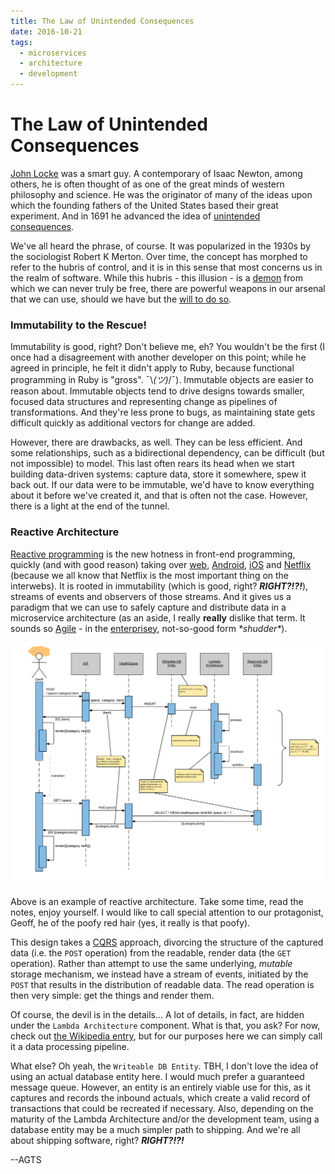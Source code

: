 ```yaml
---
title: The Law of Unintended Consequences
date: 2016-10-21
tags:
  - microservices
  - architecture
  - development
---
```

# The Law of Unintended Consequences

[John Locke](https://en.wikipedia.org/wiki/John_Locke) was a smart guy. A contemporary of Isaac Newton, among others, he is often thought of as one of the great minds of western philosophy and science. He was the originator of many of the ideas upon which the founding fathers of the United States based their great experiment. And in 1691 he advanced the idea of [unintended consequences](https://www.marxists.org/reference/subject/economics/locke/part1.htm).

We've all heard the phrase, of course. It was popularized in the 1930s by the sociologist Robert K Merton.  Over time, the concept has morphed to refer to the hubris of control, and it is in this sense that most concerns us in the realm of software.  While this hubris - this illusion - is a [demon](https://en.wikipedia.org/wiki/Hubris#/media/File:Paradise_Lost_12.jpg) from which we can never truly be free, there are powerful weapons in our arsenal that we can use, should we have but the [will to do so](https://en.wikipedia.org/wiki/Will_to_power#Kraft_vs._macht).

### Immutability to the Rescue!

Immutability is good, right?  Don't believe me, eh?  You wouldn't be the first (I once had a disagreement with another developer on this point; while he agreed in principle, he felt it didn't apply to Ruby, because functional programming in Ruby is "gross". ¯\\_(ツ)_/¯). Immutable objects are easier to reason about.  Immutable objects tend to drive designs towards smaller, focused data structures and representing change as pipelines of transformations.  And they're less prone to bugs, as maintaining state gets difficult quickly as additional vectors for change are added.

However, there are drawbacks, as well.  They can be less efficient.  And some relationships, such as a bidirectional dependency, can be difficult (but not impossible) to model.  This last often rears its head when we start building data-driven systems: capture data, store it somewhere, spew it back out.  If our data were to be immutable, we'd have to know everything about it before we've created it, and that is often not the case.  However, there is a light at the end of the tunnel.

### Reactive Architecture

[Reactive programming]() is the new hotness in front-end programming, quickly (and with good reason) taking over [web](https://www.google.com/url?sa=t&rct=j&q=&esrc=s&source=web&cd=1&cad=rja&uact=8&ved=0ahUKEwiR87LfqOrPAhVp2oMKHc-QBjEQFggeMAA&url=https%3A%2F%2Ffacebook.github.io%2Freact%2F&usg=AFQjCNHa_1d2VQ9XLEwLkZFQYYmqt39aoQ), [Android](https://github.com/ReactiveX/RxAndroid), [iOS](https://realm.io/news/frp-ios-guide/) and [Netflix](http://techblog.netflix.com/2013/02/rxjava-netflix-api.html) (because we all know that Netflix is the most important thing on the interwebs).  It is rooted in immutability (which is good, right?  __*RIGHT?!?!*__), streams of events and observers of those streams.  And it gives us a paradigm that we can use to safely capture and distribute data in a microservice architecture (as an aside, I really __really__ dislike that term.  It sounds so [Agile](http://dilbert.com/strip/2016-09-19) - in the [enterprisey](https://www.infoq.com/articles/agile-fails-enterprise), not-so-good form *\*shudder\**).

![reactive architecture](/images/reactive_architecture.png)

Above is an example of reactive architecture.  Take some time, read the notes, enjoy yourself.  I would like to call special attention to our protagonist, Geoff, he of the poofy red hair (yes, it really is that poofy).

This design takes a [CQRS](http://martinfowler.com/bliki/CQRS.html) approach, divorcing the structure of the captured data (i.e. the `POST` operation) from the readable, render data (the `GET` operation).  Rather than attempt to use the same underlying, *mutable* storage mechanism, we instead have a stream of events, initiated by the `POST` that results in the distribution of readable data.  The read operation is then very simple: get the things and render them.

Of course, the devil is in the details...  A lot of details, in fact, are hidden under the `Lambda Architecture` component.  What is that, you ask?  For now, check out [the Wikipedia entry](https://en.wikipedia.org/wiki/Lambda_architecture), but for our purposes here we can simply call it a data processing pipeline.

What else?  Oh yeah, the `Writeable DB Entity`.  TBH, I don't love the idea of using an actual database entity here.  I would much prefer a guaranteed message queue.  However, an entity is an entirely viable use for this, as it captures and records the inbound actuals, which create a valid record of transactions that could be recreated if necessary. Also, depending on the maturity of the Lambda Architecture and/or the development team, using a database entity may be a much simpler path to shipping.  And we're all about shipping software, right?  __*RIGHT?!?!*__

--AGTS
